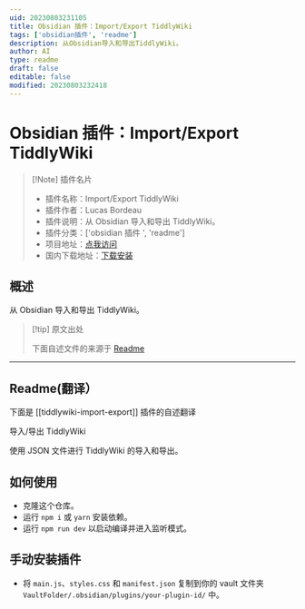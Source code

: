 ```yaml
---
uid: 20230803231105
title: Obsidian 插件：Import/Export TiddlyWiki
tags: ['obsidian插件', 'readme']
description: 从Obsidian导入和导出TiddlyWiki。
author: AI
type: readme
draft: false
editable: false
modified: 20230803232418
---
```


# Obsidian 插件：Import/Export TiddlyWiki

> [!Note] 插件名片
> - 插件名称：Import/Export TiddlyWiki
> - 插件作者：Lucas Bordeau
> - 插件说明：从 Obsidian 导入和导出 TiddlyWiki。
> - 插件分类：['obsidian 插件 ', 'readme']
> - 项目地址：[点我访问](https://github.com/lucasbordeau/obsidian-tiddlywiki)
> - 国内下载地址：[下载安装](https://pkmer.cn/products/plugin/pluginMarket/?tiddlywiki-import-export)

## 概述

从 Obsidian 导入和导出 TiddlyWiki。

> [!tip] 原文出处
>
>下面自述文件的来源于 [Readme](https://ghproxy.net/https://raw.githubusercontent.com/lucasbordeau/obsidian-tiddlywiki/master/README.md)
>

---

## Readme(翻译）

下面是 [[tiddlywiki-import-export]] 插件的自述翻译

导入/导出 TiddlyWiki

使用 JSON 文件进行 TiddlyWiki 的导入和导出。

## 如何使用

- 克隆这个仓库。
- 运行 `npm i` 或 `yarn` 安装依赖。
- 运行 `npm run dev` 以启动编译并进入监听模式。

## 手动安装插件

- 将 `main.js`、`styles.css` 和 `manifest.json` 复制到你的 vault 文件夹 `VaultFolder/.obsidian/plugins/your-plugin-id/` 中。



